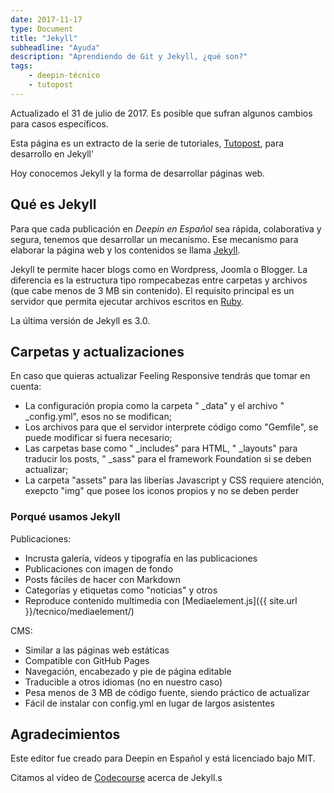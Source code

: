 ```yaml
---
date: 2017-11-17
type: Document
title: "Jekyll"
subheadline: "Ayuda"
description: "Aprendiendo de Git y Jekyll, ¿qué son?"
tags:
    - deepin-técnico
    - tutopost
---
```


Actualizado el 31 de julio de 2017. Es posible que sufran algunos cambios para casos específicos.

Esta página es un extracto de la serie de tutoriales, <a href="/tutopost">Tutopost</a>, para desarrollo en Jekyll'

Hoy conocemos Jekyll y la forma de desarrollar páginas web.

## Qué es Jekyll

Para que cada publicación en *Deepin en Español* sea rápida, colaborativa y segura, tenemos que desarrollar un mecanismo. Ese mecanismo para elaborar la página web y los contenidos se llama [Jekyll](https://jekyllrb.com/).

Jekyll te permite hacer blogs como en Wordpress, Joomla o Blogger. La diferencia es la estructura tipo rompecabezas entre carpetas y archivos (que cabe menos de 3 MB sin contenido). El requisito principal es un servidor que permita ejecutar archivos escritos en [Ruby](https://es.wikipedia.org/wiki/Ruby).

La última versión de Jekyll es 3.0.

## Carpetas y actualizaciones
En caso que quieras actualizar Feeling Responsive tendrás que tomar en cuenta:

* La configuración propia como la carpeta " _data" y el archivo " _config.yml", esos no se modifican;
* Los archivos para que el servidor interprete código como "Gemfile", se puede modificar si fuera necesario;
* Las carpetas base como " _includes" para HTML, " _layouts" para traducir los posts, " _sass" para el framework Foundation si se deben actualizar;
* La carpeta "assets" para las liberías Javascript y CSS requiere atención, exepcto "img" que posee los iconos propios y no se deben perder

### Porqué usamos Jekyll

Publicaciones:
* Incrusta galería, vídeos y tipografía en las publicaciones
* Publicaciones con imagen de fondo
* Posts fáciles de hacer con Markdown
* Categorías y etiquetas como "noticias" y otros
* Reproduce contenido multimedia con [Mediaelement.js]({{ site.url }}/tecnico/mediaelement/)

CMS:
* Similar a las páginas web estáticas
* Compatible con GitHub Pages
* Navegación, encabezado y pie de página editable
* Traducible a otros idiomas (no en nuestro caso)
* Pesa menos de 3 MB de código fuente, siendo práctico de actualizar
* Fácil de instalar con config.yml en lugar de largos asistentes

## Agradecimientos

Este editor fue creado para Deepin en Español y está licenciado bajo MIT.

Citamos al vídeo de [Codecourse](https://www.youtube.com/watch?v=iWowJBRMtpc) acerca de Jekyll.s

